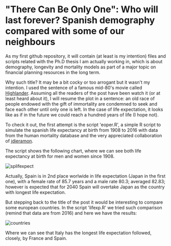 # "There Can Be Only One": Who will last forever? Spanish demography compared with some of our neighbours

As my first github repository, it will contain (at least is my intention) files and scripts related with the Ph.D thesis I am actually working in, which is about demography, longevity and mortality models as part of a major topic on financial planning resources in the long term.

Why such title? It may be a bit cocky or too arrogant but it wasn't my intention. I used the sentence of a famous mid-80's movie called [Highlander](https://www.imdb.com/title/tt0091203/?ref_=fn_al_tt_1). Assuming all the readers of the post have been watch it (or at least heard about it), I will resume the plot in a sentence: an old race of people endowed with the gift of immortality are condemned to seek and face each other until only one is left. In the case of life expectation, it looks like as if in the future we could reach a hundred years of life (I hope not).

To check it out, the first attempt is the script 'eoper.R', a simple R script to simulate the spanish life expectancy at birth from 1908 to 2016 with data from the human mortality database and the very appreciated collaboration of [jdieramon](http://jdieramon.github.io). 

The script shows the following chart, where we can see both life expectancy at birth for men and women since 1908. 

![splifexpect](https://user-images.githubusercontent.com/45860181/50893589-80352480-1401-11e9-86b4-9006acb9e268.png)

Actually, Spain is in 2nd place worlwide in life expectation (Japan in the first one), with a female rate of 85.7 years and a male rate 80.3; averaged 82.83; however is expected that for 2040 Spain will overtake Japan as the country with longest life expectation.

But stepping back to the title of the post it would be interesting to compare some european countries. In the script 'lifexp.R' we tried such comparison (remind that data are from 2016) and here we have the results:

![countries](https://user-images.githubusercontent.com/45860181/50896452-51bb4780-1409-11e9-87f2-e151ef213b53.png)

Where we can see that Italy has the longest life expectation followed, closely, by France and Spain.
